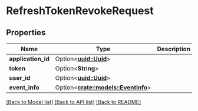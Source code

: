 # RefreshTokenRevokeRequest

## Properties

Name | Type | Description | Notes
------------ | ------------- | ------------- | -------------
**application_id** | Option<[**uuid::Uuid**](uuid::Uuid.md)> |  | [optional]
**token** | Option<**String**> |  | [optional]
**user_id** | Option<[**uuid::Uuid**](uuid::Uuid.md)> |  | [optional]
**event_info** | Option<[**crate::models::EventInfo**](EventInfo.md)> |  | [optional]

[[Back to Model list]](../README.md#documentation-for-models) [[Back to API list]](../README.md#documentation-for-api-endpoints) [[Back to README]](../README.md)


